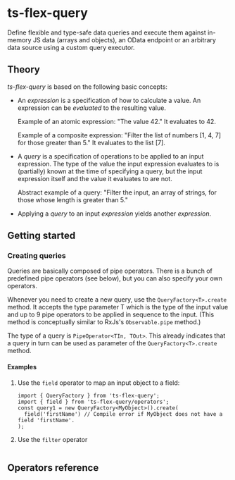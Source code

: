 # ts-flex-query
Define flexible and type-safe data queries and execute them against in-memory JS data (arrays and objects), an OData endpoint or an arbitrary data source using a custom query executor.

## Theory

*ts-flex-query* is based on the following basic concepts:

* An *expression* is a specification of how to calculate a value. An expression can be *evaluated* to the resulting value.

  Example of an atomic expression: "The value 42." It evaluates to 42.

  Example of a composite expression: "Filter the list of numbers [1, 4, 7] for those greater than 5." It evaluates to the list [7].

* A *query* is a specification of operations to be applied to an input expression. The type of the value the input expression evaluates to is (partially) known at the time of specifying a query, but the input expression itself and the value it evaluates to are not.

  Abstract example of a query: "Filter the input, an array of strings, for those whose length is greater than 5."

* Applying a *query* to an input *expression* yields another *expression*.

## Getting started

### Creating queries

Queries are basically composed of pipe operators. There is a bunch of predefined pipe operators (see below), but you can also specify your own operators.

Whenever you need to create a new query, use the ```QueryFactory<T>.create``` method. It accepts the type parameter T which is the type of the input value and up to 9 pipe operators to be applied in sequence to the input. (This method is conceptually similar to RxJs's ```Observable.pipe``` method.)

The type of a query is ```PipeOperator<TIn, TOut>```. This already indicates that a query in turn can be used as parameter of the ```QueryFactory<T>.create``` method.

#### Examples

1. Use the ```field``` operator to map an input object to a field:
   ```TS
   import { QueryFactory } from 'ts-flex-query';
   import { field } from 'ts-flex-query/operators';
   const query1 = new QueryFactory<MyObject>().create(
     field('firstName') // Compile error if MyObject does not have a field 'firstName'.
   );
   ```

2. Use the ```filter``` operator
   ```TS
   ```

## Operators reference
